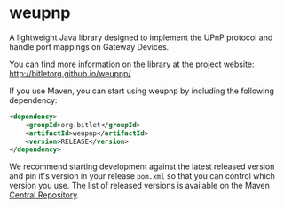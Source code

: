 # weupnp

A lightweight Java library designed to implement the UPnP protocol and handle
port mappings on Gateway Devices.

You can find more information on the library at the project website:
http://bitletorg.github.io/weupnp/

If you use Maven, you can start using weupnp by including the following
dependency:

```xml
<dependency>
    <groupId>org.bitlet</groupId>
    <artifactId>weupnp</artifactId>
    <version>RELEASE</version>
</dependency>
```

We recommend starting development against the latest released version and pin
it's version in your release `pom.xml` so that you can control which version you
use. The list of released versions is available on the Maven
[Central Repository][mvn]. 

[mvn]: http://search.maven.org/#search%7Cgav%7C1%7Cg%3A%22org.bitlet%22%20AND%20a%3A%22weupnp%22
